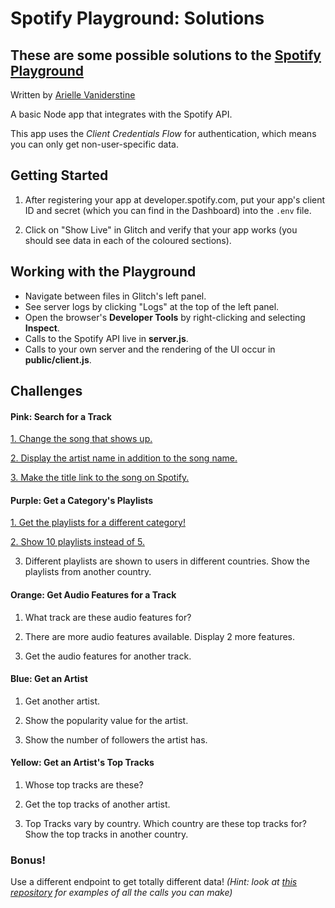 Spotify Playground: Solutions
=========================

## These are some possible solutions to the [Spotify Playground](https://spotify-playground.glitch.me)

Written by [Arielle Vaniderstine](https://twitter.com/imariari)

A basic Node app that integrates with the Spotify API.

This app uses the *Client Credentials Flow* for authentication, which means you can only get non-user-specific data.

## Getting Started

1. After registering your app at developer.spotify.com, put your app's client ID and secret (which you can find in the Dashboard) into the `.env` file.

2. Click on "Show Live" in Glitch and verify that your app works (you should see data in each of the coloured sections).

## Working with the Playground

- Navigate between files in Glitch's left panel.
- See server logs by clicking "Logs" at the top of the left panel.
- Open the browser's **Developer Tools** by right-clicking and selecting **Inspect**.
- Calls to the Spotify API live in **server.js**.
- Calls to your own server and the rendering of the UI occur in **public/client.js**.

## Challenges

#### Pink: Search for a Track

[1. Change the song that shows up.](https://glitch.com/edit/#!/spotify-playground-solutions?path=server.js:51:48)

[2. Display the artist name in addition to the song name.](https://glitch.com/edit/#!/spotify-playground-solutions?path=public/client.js:20:4)

[3. Make the title link to the song on Spotify.](https://glitch.com/edit/#!/spotify-playground-solutions?path=public/client.js:16:36)

#### Purple: Get a Category's Playlists

[1. Get the playlists for a different category!](https://glitch.com/edit/#!/spotify-playground-solutions?path=server.js:66:38)

[2. Show 10 playlists instead of 5.]()

3. Different playlists are shown to users in different countries. Show the playlists from another country.

#### Orange: Get Audio Features for a Track

1. What track are these audio features for?

2. There are more audio features available. Display 2 more features.

3. Get the audio features for another track.

#### Blue: Get an Artist

1. Get another artist.

2. Show the popularity value for the artist.

3. Show the number of followers the artist has.

#### Yellow: Get an Artist's Top Tracks

1. Whose top tracks are these?

2. Get the top tracks of another artist.

3. Top Tracks vary by country. Which country are these top tracks for? Show the top tracks in another country.

### Bonus!

Use a different endpoint to get totally different data! *(Hint: look at [this repository](https://github.com/thelinmichael/spotify-web-api-node/) for examples of all the calls you can make)*

